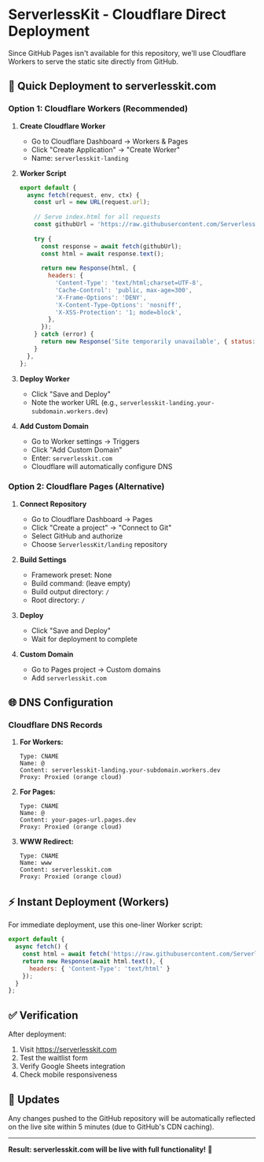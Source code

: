 # ServerlessKit - Cloudflare Direct Deployment

Since GitHub Pages isn't available for this repository, we'll use Cloudflare Workers to serve the static site directly from GitHub.

## 🚀 Quick Deployment to serverlesskit.com

### Option 1: Cloudflare Workers (Recommended)

1. **Create Cloudflare Worker**
   - Go to Cloudflare Dashboard → Workers & Pages
   - Click "Create Application" → "Create Worker"
   - Name: `serverlesskit-landing`

2. **Worker Script**
   ```javascript
   export default {
     async fetch(request, env, ctx) {
       const url = new URL(request.url);
       
       // Serve index.html for all requests
       const githubUrl = 'https://raw.githubusercontent.com/ServerlessKit/landing/main/index.html';
       
       try {
         const response = await fetch(githubUrl);
         const html = await response.text();
         
         return new Response(html, {
           headers: {
             'Content-Type': 'text/html;charset=UTF-8',
             'Cache-Control': 'public, max-age=300',
             'X-Frame-Options': 'DENY',
             'X-Content-Type-Options': 'nosniff',
             'X-XSS-Protection': '1; mode=block',
           },
         });
       } catch (error) {
         return new Response('Site temporarily unavailable', { status: 503 });
       }
     },
   };
   ```

3. **Deploy Worker**
   - Click "Save and Deploy"
   - Note the worker URL (e.g., `serverlesskit-landing.your-subdomain.workers.dev`)

4. **Add Custom Domain**
   - Go to Worker settings → Triggers
   - Click "Add Custom Domain"
   - Enter: `serverlesskit.com`
   - Cloudflare will automatically configure DNS

### Option 2: Cloudflare Pages (Alternative)

1. **Connect Repository**
   - Go to Cloudflare Dashboard → Pages
   - Click "Create a project" → "Connect to Git"
   - Select GitHub and authorize
   - Choose `ServerlessKit/landing` repository

2. **Build Settings**
   - Framework preset: None
   - Build command: (leave empty)
   - Build output directory: `/`
   - Root directory: `/`

3. **Deploy**
   - Click "Save and Deploy"
   - Wait for deployment to complete

4. **Custom Domain**
   - Go to Pages project → Custom domains
   - Add `serverlesskit.com`

## 🌐 DNS Configuration

### Cloudflare DNS Records

1. **For Workers:**
   ```
   Type: CNAME
   Name: @
   Content: serverlesskit-landing.your-subdomain.workers.dev
   Proxy: Proxied (orange cloud)
   ```

2. **For Pages:**
   ```
   Type: CNAME
   Name: @
   Content: your-pages-url.pages.dev
   Proxy: Proxied (orange cloud)
   ```

3. **WWW Redirect:**
   ```
   Type: CNAME
   Name: www
   Content: serverlesskit.com
   Proxy: Proxied (orange cloud)
   ```

## ⚡ Instant Deployment (Workers)

For immediate deployment, use this one-liner Worker script:

```javascript
export default {
  async fetch() {
    const html = await fetch('https://raw.githubusercontent.com/ServerlessKit/landing/main/index.html');
    return new Response(await html.text(), {
      headers: { 'Content-Type': 'text/html' }
    });
  }
};
```

## ✅ Verification

After deployment:
1. Visit https://serverlesskit.com
2. Test the waitlist form
3. Verify Google Sheets integration
4. Check mobile responsiveness

## 🔧 Updates

Any changes pushed to the GitHub repository will be automatically reflected on the live site within 5 minutes (due to GitHub's CDN caching).

---

**Result: serverlesskit.com will be live with full functionality!** 🚀
